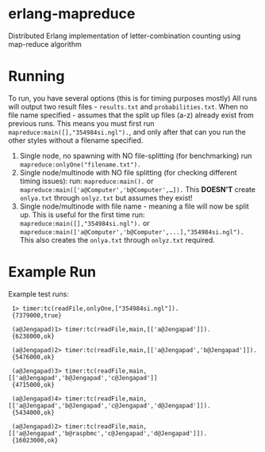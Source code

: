 erlang-mapreduce
================

Distributed Erlang implementation of letter-combination counting using map-reduce algorithm

Running
=======
To run, you have several options (this is for timing purposes mostly)
All runs will output two result files - `results.txt` and `probabilities.txt`.
When no file name specified - assumes that the split up files (a-z) already exist from previous runs.
This means you must first run `mapreduce:main([],"354984si.ngl").`, and only after that can you run the other styles without a filename specified.

1.	Single node, no spawning with NO file-splitting (for benchmarking)
	run `mapreduce:onlyOne("filename.txt").`
2.	Single node/multinode with NO file splitting (for checking different timing issues):
	run: `mapreduce:main().` or `mapreduce:main(['a@Computer','b@Computer',…]).`
	This **DOESN'T** create `onlya.txt` through `onlyz.txt` but assumes they exist!
3.	Single node/multinode with file name - meaning a file will now be split up. This is useful for the first time
	run: `mapreduce:main([],"354984si.ngl").` or `mapreduce:main(['a@Computer','b@Computer',...],"354984si.ngl").`
	This also creates the `onlya.txt` through `onlyz.txt` required.

	
Example Run
===========
Example test runs:
```
 1> timer:tc(readFile,onlyOne,["354984si.ngl"]).
 {7379000,true}

 (a@Jengapad)1> timer:tc(readFile,main,[['a@Jengapad']]).
 {6238000,ok}

 (a@Jengapad)2> timer:tc(readFile,main,[['a@Jengapad','b@Jengapad']]).
 {5476000,ok}

 (a@Jengapad)3> timer:tc(readFile,main,[['a@Jengapad','b@Jengapad','c@Jengapad']]
 {4715000,ok}

 (a@Jengapad)4> timer:tc(readFile,main,[['a@Jengapad','b@Jengapad','c@Jengapad','d@Jengapad']]).
 {5434000,ok}

 (a@Jengapad)2> timer:tc(readFile,main,[['a@Jengapad','b@raspbmc','c@Jengapad','d@Jengapad']]).
 {16023000,ok}
```

